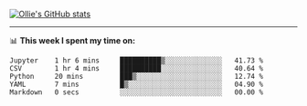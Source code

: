 <!--
**icedpanda/icedpanda** is a ✨ _special_ ✨ repository because its `README.md` (this file) appears on your GitHub profile.

Here are some ideas to get you started:

- 🔭 I’m currently working on ...
- 🌱 I’m currently learning ...
- 👯 I’m looking to collaborate on ...
- 🤔 I’m looking for help with ...
- 💬 Ask me about ...
- 📫 How to reach me: ...
- 😄 Pronouns: ...
- ⚡ Fun fact: ...
-->
[![Ollie's GitHub stats](https://github-readme-stats-icedpanda.vercel.app/api?username=icedpanda&count_private=true&show_icons=true)](https://github.com/icedpanda)

---
📊 **This week I spent my time on:**
<!--START_SECTION:waka-->

```text
Jupyter    1 hr 6 mins     ██████████▒░░░░░░░░░░░░░░   41.73 %
CSV        1 hr 4 mins     ██████████░░░░░░░░░░░░░░░   40.64 %
Python     20 mins         ███▒░░░░░░░░░░░░░░░░░░░░░   12.74 %
YAML       7 mins          █▒░░░░░░░░░░░░░░░░░░░░░░░   04.90 %
Markdown   0 secs          ░░░░░░░░░░░░░░░░░░░░░░░░░   00.00 %
```

<!--END_SECTION:waka-->
